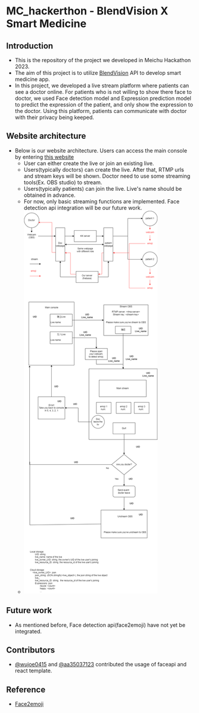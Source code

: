 # MC_hackerthon - BlendVision X Smart Medicine
## Introduction
+ This is the repository of the project we developed in Meichu Hackathon 2023.
+ The aim of this project is to utilize [BlendVision](https://www.blendvision.com/zh-tw/) API to develop smart medicine app.
+ In this project, we developed a live stream platform where patients can see a doctor online. For patients who is not willing to show there face to doctor, we used Face detection model and Expression prediction model to predict the expression of the patient, and only show the expression to the doctor. Using this platform, patients can communicate with doctor with their privacy being keeped. 

## Website architecture
+ Below is our website architecture. Users can access the main console by entering [this website](https://kkcompanyweb.web.app)
  + User can either create the live or join an existing live.
  + Users(typically doctors) can create the live. After that, RTMP urls and stream keys will be shown. Doctor need to use some streaming tools(Ex. OBS studio) to stream.
  + Users(typically patients) can join the live. Live's name should be obtained in advance. 
  + For now, only basic streaming functions are implemented. Face detection api integration will be our future work.
  + ![image](https://github.com/shigon255/MC_hackerthon/blob/main/architecture.png)


## Future work
+ As mentioned before, Face detection api(face2emoji) have not yet be integrated.

## Contributors
+ [@wujoe0415](https://github.com/wujoe0415) and [@aa35037123](https://github.com/aa35037123) contributed the usage of faceapi and react template. 

## Reference
+ [Face2emoji](https://github.com/yuikoito/face2emoji)

